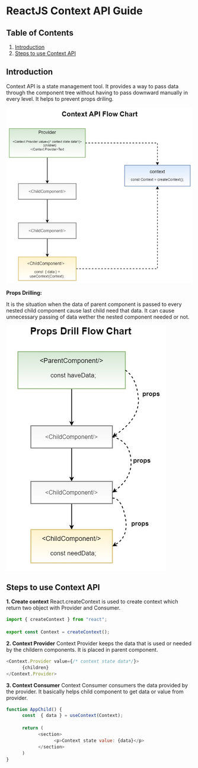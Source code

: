 # ReactJS Context API Guide

## Table of Contents

1. [Introduction](#introduction)
1. [Steps to use Context API](#steps-to-use-context-api)


## Introduction

Context API is a state management tool. It provides a way to pass data through the component tree without having to pass downward manually in every level. 
It helps to prevent props driling.

![ContextApiFlow](./src/assets/images/contextApiChart.jpg)

**Props Drilling:**

It is the situation when the data of parent component is passed to every nested child component cause last child need that data.
It can cause unnecessary passing of data wether the nested component needed or not.

![PropsDrillFlow](./src/assets/images/propDrillingChart.jpg)


## Steps to use Context API

**1. Create context**
React.createContext is used to create context which return two object with  Provider and Consumer.


```javascript
import { createContext } from "react";

export const Context = createContext();
```

**2. Context Provider**
Context Provider keeps the data that is used or needed by the childern components.
It is placed in parent component.

```javascript
<Context.Provider value={/* context state data*/}>
      {children}
</Context.Provider>
```


**3. Context Consumer**
Context Consumer consumers the data provided by the provider. It basically helps child component to get data or value from provider.

```javascript
function AppChild() {
      const  { data } = useContext(Context);

      return (
            <section>
                  <p>Context state value: {data}</p>
            </section>
      )
}
```